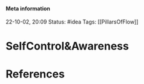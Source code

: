 #### Meta information
22-10-02, 20:09
Status: #idea
Tags: [[PillarsOfFlow]]





# SelfControl&Awareness







# References

